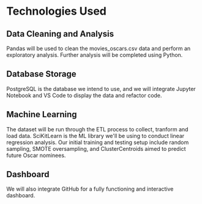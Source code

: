 # Technologies Used

## Data Cleaning and Analysis
Pandas will be used to clean the movies_oscars.csv data and perform an exploratory analysis. Further analysis will be completed using Python.

## Database Storage
PostgreSQL is the database we intend to use, and we will integrate Jupyter Notebook and VS Code to display the data and refactor code.

## Machine Learning
The dataset will be run through the ETL process to collect, tranform and load data. 
SciKitLearn is the ML library we'll be using to conduct linear regression analysis. Our initial training and testing setup include random sampling, SMOTE oversampling, and ClusterCentroids aimed to predict future Oscar nominees. 

## Dashboard
We will also integrate GitHub for a fully functioning and interactive dashboard. 